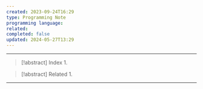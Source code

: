```yaml
---
created: 2023-09-24T16:29
type: Programming Note
programming language: 
related: 
completed: false
updated: 2024-05-27T13:29
---
```

---

>[!abstract] Index
>1. 

>[!abstract] Related
>1. 

---
